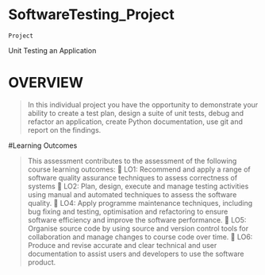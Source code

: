 # SoftwareTesting_Project
    Project
Unit Testing an Application

# OVERVIEW
>In this individual project you have the opportunity to demonstrate your ability to create a test
plan, design a suite of unit tests, debug and refactor an application, create Python
documentation, use git and report on the findings.

#Learning Outcomes
>This assessment contributes to the assessment of the following course learning outcomes:
 LO1: Recommend and apply a range of software quality assurance techniques to assess
correctness of systems
 LO2: Plan, design, execute and manage testing activities using manual and automated
techniques to assess the software quality.
 LO4: Apply programme maintenance techniques, including bug fixing and testing,
optimisation and refactoring to ensure software efficiency and improve the software
performance.
 LO5: Organise source code by using source and version control tools for collaboration and
manage changes to course code over time.
 LO6: Produce and revise accurate and clear technical and user documentation to assist users
and developers to use the software product.
